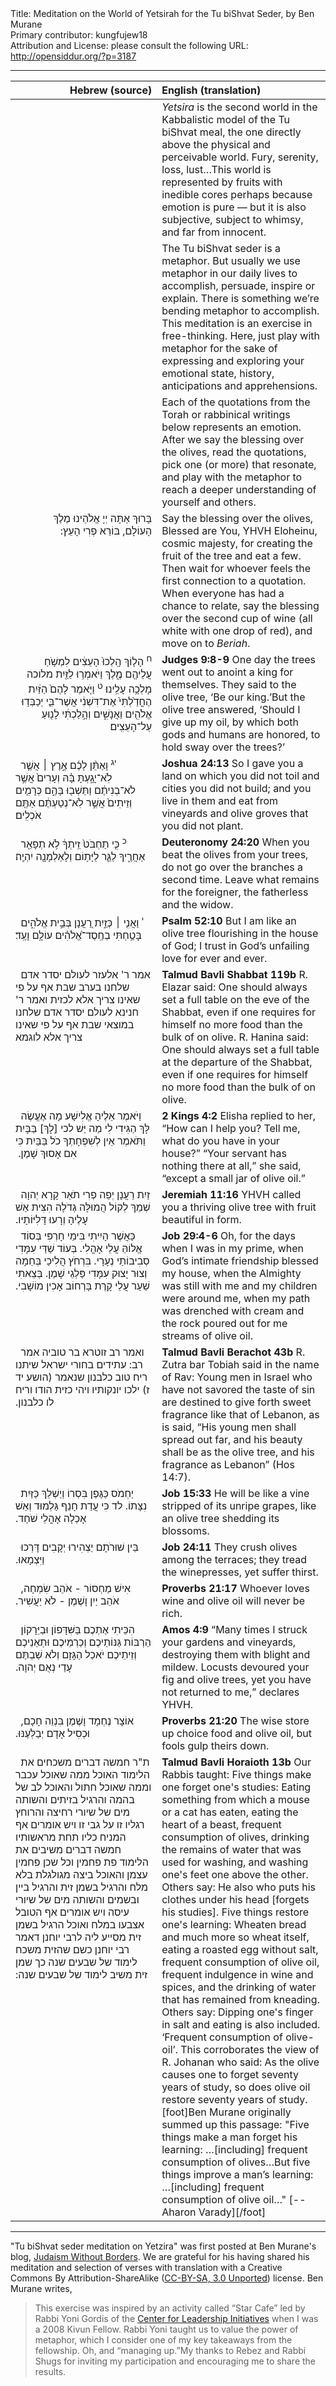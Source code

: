 <html>
<head></head>
<body>
Title: Meditation on the World of Yetsirah for the Tu biShvat Seder, by Ben Murane<br />
Primary contributor: kungfujew18<br />
Attribution and License: please consult the following URL: <a href="http://opensiddur.org/?p=3187">http://opensiddur.org/?p=3187</a>
<p />
<hr />

<table style="margin-left: auto;margin-right: auto;" class="draggable">
<thead><tr><th id="x" style="text-align: right;">Hebrew (source)</th><th style="text-align: left;">English (translation)</th></tr></thead>
<tbody>
<tr>
<td style="vertical-align:top;" width="46%">
<div class="liturgy"><span lang="he">

</span></div></td>

<td style="vertical-align:top;" width="53%"><div class="english">
<em>Yetsira</em> is the second world in the Kabbalistic model of the Tu biShvat meal, the one directly above the physical and perceivable world. Fury, serenity, loss, lust…This world is represented by fruits with inedible cores perhaps because emotion is pure — but it is also subjective, subject to whimsy, and far from innocent.
</div></td>
 

<tr><td style="vertical-align:top;" width="46%">
<div class="liturgy" style="text-align: right;"><span lang="he">

</span></div></td>
 
<td style="vertical-align:top;" width="53%"><div class="english">
The Tu biShvat seder is a metaphor. But usually we use metaphor in our daily lives to accomplish, persuade, inspire or explain. There is something we’re bending metaphor to accomplish. This meditation is an exercise in free-thinking. Here, just play with metaphor for the sake of expressing and exploring your emotional state, history, anticipations and apprehensions.
</div></td>
</tr>


<tr><td style="vertical-align:top;" width="46%">
<div class="liturgy" style="text-align: right;"><span lang="he">

</span></div></td>
 
<td style="vertical-align:top;" width="53%"><div class="english">
Each of the quotations from the Torah or rabbinical writings below represents an emotion. After we say the blessing over the olives, read the quotations, pick one (or more) that resonate, and play with the metaphor to reach a deeper understanding of yourself and others.
</div></td>
</tr>


<tr><td style="vertical-align:top;" width="46%">
<div class="liturgy" style="text-align: right;"><span lang="he">
&nbsp;
&nbsp;
בָּרוּךְ אַתָּה יְיָ אֱלֹהֵינוּ מֶלֶךְ הָעוֹלָם, בּוֹרֵא פְרִי הָעֵץ:‏
</span></div></td>
 
<td style="vertical-align:top;" width="53%"><div class="english">
Say the blessing over the olives,
&nbsp;
Blessed are You, YHVH Eloheinu, cosmic majesty, for creating the fruit of the tree</blockquote>
and eat a few. Then wait for whoever feels the first connection to a quotation. When everyone has had a chance to relate, say the blessing over the second cup of wine (all white with one drop of red), and move on to <em>Beriah</em>.
</div></td>
</tr>


<tr><td style="vertical-align:top;" width="46%">
<div class="liturgy" style="text-align: right;"><span lang="he">
&nbsp;
<sup>ח</sup> הָל֤וֹךְ הָֽלְכוּ֙ הָעֵצִ֔ים לִמְשֹׁ֥חַ עֲלֵיהֶ֖ם מֶ֑לֶךְ וַיֹּאמְר֥וּ לַזַּ֖יִת מלוכה מָלְכָ֥ה עָלֵֽינוּ׃ <sup>ט</sup> וַיֹּ֤אמֶר לָהֶם֙ הַזַּ֔יִת הֶחֳדַ֙לְתִּי֙ אֶת־דִּשְׁנִ֔י אֲשֶׁר־בִּ֛י יְכַבְּד֥וּ אֱלֹהִ֖ים וַאֲנָשִׁ֑ים וְהָ֣לַכְתִּ֔י לָנ֖וּעַ עַל־הָעֵצִֽים׃
</span></div></td>
 
<td style="vertical-align:top;" width="53%">
<div class="english">
<strong>Judges 9:8-9</strong>
One day the trees went out to anoint a king for themselves. They said to the olive tree, ‘Be our king.’But the olive tree answered, ‘Should I give up my oil, by which both gods and humans are honored, to hold sway over the trees?’
</div></td>
</tr>


<tr>
<td style="vertical-align:top;" width="46%">
<div class="liturgy"><span lang="he">
&nbsp;
<sup>יג</sup> וָאֶתֵּ֨ן לָכֶ֜ם אֶ֣רֶץ ׀ אֲשֶׁ֧ר לֹֽא־יָגַ֣עְתָּ בָּ֗הּ וְעָרִים֙ אֲשֶׁ֣ר לֹא־בְנִיתֶ֔ם וַתֵּשְׁב֖וּ בָּהֶ֑ם כְּרָמִ֤ים וְזֵיתִים֙ אֲשֶׁ֣ר לֹֽא־נְטַעְתֶּ֔ם אַתֶּ֖ם אֹכְלִֽים׃
</span></div></td>
 
<td style="vertical-align:top;" width="53%">
<div class="english">
<strong>Joshua 24:13</strong>
So I gave you a land on which you did not toil and cities you did not build; and you live in them and eat from vineyards and olive groves that you did not plant.
</div></td>
</tr>


<tr>
<td style="vertical-align:top;" width="46%">
<div class="liturgy"><span lang="he">
&nbsp;
<sup>כ</sup> כִּ֤י תַחְבֹּט֙ זֵֽיתְךָ֔ לֹ֥א תְפָאֵ֖ר אַחֲרֶ֑יךָ לַגֵּ֛ר לַיָּת֥וֹם וְלָאַלְמָנָ֖ה יִהְיֶֽה׃
</span></div></td>
 
<td style="vertical-align:top;" width="53%">
<div class="english">
<strong>Deuteronomy 24:20</strong>
When you beat the olives from your trees, do not go over the branches a second time. Leave what remains for the foreigner, the fatherless and the widow.</div></td>
</tr>


<tr>
<td style="vertical-align:top;" width="46%">
<div class="liturgy"><span lang="he">
&nbsp;
<sup>י</sup> וַאֲנִ֤י ׀ כְּזַ֣יִת רַ֭עֲנָן בְּבֵ֣ית אֱלֹהִ֑ים בָּטַ֥חְתִּי בְחֶֽסֶד־אֱ֝לֹהִ֗ים עוֹלָ֥ם וָעֶֽד׃
</span></div></td>
 
<td style="vertical-align:top;" width="53%">
<div class="english">
<strong>Psalm 52:10</strong>
But I am like an olive tree
flourishing in the house of God;
I trust in God’s unfailing love
for ever and ever.
</div></td>
</tr>


<tr>
<td style="vertical-align:top;" width="46%">
<div class="liturgy"><span lang="he">
&nbsp;
אמר ר' אלעזר לעולם יסדר אדם שלחנו בערב שבת אף על פי שאינו צריך אלא לכזית ואמר ר' חנינא לעולם יסדר אדם שלחנו במוצאי שבת אף על פי שאינו צריך אלא לוגמא
</span></div></td>
 
<td style="vertical-align:top;" width="53%">
<div class="english">
<strong>Talmud Bavli Shabbat 119b</strong>
R. Elazar said: One should always set a full table on the eve of the Shabbat, even if one requires for himself no more food than the bulk of on olive.
R. Hanina said: One should always set a full table at the departure of the Shabbat, even if one requires for himself no more food than the bulk of on olive.</div></td>
</tr>


<tr>
<td style="vertical-align:top;" width="46%">
<div class="liturgy"><span lang="he">
&nbsp;
וַיֹּאמֶר אֵלֶיהָ אֱלִישָׁע מָה אֶעֱשֶׂה לָּךְ הַגִּידִי לִי מַה יֶּשׁ לכי [לָךְ] בַּבָּיִת וַתֹּאמֶר אֵין לְשִׁפְחָתְךָ כֹל בַּבַּיִת כִּי אִם אָסוּךְ שָׁמֶן. ‏
</span></div></td>
 
<td style="vertical-align:top;" width="53%">
<div class="english">
<strong>2 Kings 4:2</strong>
Elisha replied to her, “How can I help you? Tell me, what do you have in your house?” “Your servant has nothing there at all,” she said, “except a small jar of olive oil.”
</div></td>
</tr>


<tr>
<td style="vertical-align:top;" width="46%">
<div class="liturgy"><span lang="he">
&nbsp;
זַיִת רַעֲנָן יְפֵה פְרִי תֹאַר קָרָא יְהוָה שְׁמֵךְ לְקוֹל הֲמוּלָּה גְדֹלָה הִצִּית אֵשׁ עָלֶיהָ וְרָעוּ דָּלִיּוֹתָיו.‏
</span></div></td>
 
<td style="vertical-align:top;" width="53%">
<div class="english">
<strong>Jeremiah 11:16</strong>
YHVH called you a thriving olive tree
with fruit beautiful in form.
</div></td>
</tr>


<tr>
<td style="vertical-align:top;" width="46%">
<div class="liturgy"><span lang="he">
&nbsp;
כַּאֲשֶׁר הָיִיתִי בִּימֵי חָרְפִּי בְּסוֹד אֱלוֹהַּ עֲלֵי אָהֳלִי. בְּעוֹד שַׁדַּי עִמָּדִי סְבִיבוֹתַי נְעָרָי. בִּרְחֹץ הֲלִיכַי בְּחֵמָה וְצוּר יָצוּק עִמָּדִי פַּלְגֵי שָׁמֶן. בְּצֵאתִי שַׁעַר עֲלֵי קָרֶת בָּרְחוֹב אָכִין מוֹשָׁבִי.‏
</span></div></td>
 
<td style="vertical-align:top;" width="53%">
<div class="english">
<strong>Job 29:4-6</strong>
Oh, for the days when I was in my prime,
when God’s intimate friendship blessed my house,
when the Almighty was still with me
and my children were around me,
when my path was drenched with cream
and the rock poured out for me streams of olive oil.
</div></td>
</tr>


<tr>
<td style="vertical-align:top;" width="46%">
<div class="liturgy"><span lang="he">
&nbsp;
ואמר רב זוטרא בר טוביה אמר רב: עתידים בחורי ישראל שיתנו ריח טוב כלבנון שנאמר (הושע יד ז) ילכו יונקותיו ויהי כזית הודו וריח לו כלבנון.‏
</span></div></td>
 
<td style="vertical-align:top;" width="53%">
<div class="english">
<strong>Talmud Bavli Berachot 43b</strong>
R. Zutra bar Tobiah said in the name of Rav: Young men in Israel who have not savored the taste of sin are destined to give forth sweet fragrance like that of Lebanon, as is said, “His young men shall spread out far, and his beauty shall be as the olive tree, and his fragrance as Lebanon” (Hos 14:7).
</div></td>
</tr>


<tr>
<td style="vertical-align:top;" width="46%">
<div class="liturgy"><span lang="he">
&nbsp;
יַחְמֹס כַּגֶּפֶן בִּסְרוֹ וְיַשְׁלֵךְ כַּזַּיִת נִצָּתוֹ. לד כִּי עֲדַת חָנֵף גַּלְמוּד וְאֵשׁ אָכְלָה אָהֳלֵי שֹׁחַד.‏
</span></div></td>
 
<td style="vertical-align:top;" width="53%">
<div class="english">
<strong>Job 15:33</strong>
He will be like a vine stripped of its unripe grapes,
like an olive tree shedding its blossoms.
</div></td>
</tr>


<tr>
<td style="vertical-align:top;" width="46%">
<div class="liturgy"><span lang="he">
&nbsp;
בֵּין שׁוּרֹתָם יַצְהִירוּ יְקָבִים דָּרְכוּ וַיִּצְמָאוּ.‏
</span></div></td>
 
<td style="vertical-align:top;" width="53%">
<div class="english">
<strong>Job 24:11</strong>
They crush olives among the terraces;
they tread the winepresses, yet suffer thirst.
</div></td>
</tr>


<tr>
<td style="vertical-align:top;" width="46%">
<div class="liturgy"><span lang="he">
&nbsp;
אִישׁ מַחְסוֹר - אֹהֵב שִׂמְחָה, אֹהֵב יַיִן וָשֶׁמֶן - לֹא יַעֲשִׁיר.‏
</span></div></td>
 
<td style="vertical-align:top;" width="53%">
<div class="english">
<strong>Proverbs 21:17</strong>
Whoever loves wine and olive oil will never be rich.
</div></td>
</tr>


<tr>
<td style="vertical-align:top;" width="46%">
<div class="liturgy"><span lang="he">
&nbsp;
הִכֵּיתִי אֶתְכֶם בַּשִּׁדָּפוֹן וּבַיֵּרָקוֹן הַרְבּוֹת גַּנּוֹתֵיכֶם וְכַרְמֵיכֶם וּתְאֵנֵיכֶם וְזֵיתֵיכֶם יֹאכַל הַגָּזָם וְלֹא שַׁבְתֶּם עָדַי נְאֻם יְהוָה.‏
</span></div></td>
 
<td style="vertical-align:top;" width="53%">
<div class="english">
<strong>Amos 4:9</strong>
“Many times I struck your gardens and vineyards, destroying them with blight and mildew. Locusts devoured your fig and olive trees, yet you have not returned to me,” declares YHVH.
</div></td>
</tr>


<tr>
<td style="vertical-align:top;" width="46%">
<div class="liturgy"><span lang="he">
&nbsp;
אוֹצָר נֶחְמָד וָשֶׁמֶן בִּנְוֵה חָכָם, וּכְסִיל אָדָם יְבַלְּעֶנּוּ.‏
</span></div></td>
 
<td style="vertical-align:top;" width="53%">
<div class="english">
<strong>Proverbs 21:20</strong>
The wise store up choice food and olive oil,
but fools gulp theirs down.
</div></td>
</tr>


<tr>
<td style="vertical-align:top;" width="46%">
<div class="liturgy"><span lang="he">
&nbsp;
ת"ר חמשה דברים משכחים את הלימוד האוכל ממה שאוכל עכבר וממה שאוכל חתול והאוכל לב של בהמה והרגיל בזיתים והשותה מים של שיורי רחיצה והרוחץ רגליו זו על גבי זו ויש אומרים אף המניח כליו תחת מראשותיו חמשה דברים משיבים את הלימוד פת פחמין וכל שכן פחמין עצמן והאוכל ביצה מגולגלת בלא מלח והרגיל בשמן זית והרגיל ביין ובשמים והשותה מים של שיורי עיסה ויש אומרים אף הטובל אצבעו במלח ואוכל הרגיל בשמן זית מסייע ליה לרבי יוחנן דאמר רבי יוחנן כשם שהזית משכח לימוד של שבעים שנה כך שמן זית משיב לימוד של שבעים שנה:‏
</span></div></td>
 
<td style="vertical-align:top;" width="53%">
<div class="english">
<strong>Talmud Bavli Horaioth 13b</strong>
Our Rabbis taught: Five things make one forget one's studies: Eating something from which a mouse or a cat has eaten, eating the heart of a beast, frequent consumption of olives, drinking the remains of water that was used for washing, and washing one's feet one above the other. Others say: He also who puts his clothes under his head [forgets his studies]. Five things restore one's learning: Wheaten bread and much more so wheat itself, eating a roasted egg without salt, frequent consumption of olive oil, frequent indulgence in wine and spices, and the drinking of water that has remained from kneading. Others say: Dipping one's finger in salt and eating is also included. ‘Frequent consumption of olive-oil’. This corroborates the view of R. Johanan who said: As the olive causes one to forget seventy years of study, so does olive oil restore seventy years of study.[foot]Ben Murane originally summed up this passage: "Five things make a man forget his learning: …[including] frequent consumption of olives…But five things improve a man’s learning: …[including] frequent consumption of olive oil…" [--Aharon Varady][/foot]
</div></td>
</tr></tbody></table>

<hr />

"Tu biShvat seder meditation on Yetzira" was first posted at Ben Murane's blog, <a href="http://web.archive.org/web/20120910225629/http://www.judaismwithoutborders.org/2011/01/21/tu-bishvat-seder-meditation-on-yetzira/">Judaism Without Borders</a>. We are grateful for his having shared his meditation and selection of verses with translation with a Creative Commons By Attribution-ShareAlike (<a href="http://creativecommons.org/licenses/by-sa/3.0/">CC-BY-SA, 3.0 Unported</a>) license. Ben Murane writes,

<blockquote>This exercise was inspired by an activity called “Star Cafe” led by Rabbi Yoni Gordis of the <a href="http://web.archive.org/web/20160403164639/http://www.leadingup.org:80/">Center for Leadership Initiatives</a> when I was a 2008 Kivun Fellow. Rabbi Yoni taught us to value the power of metaphor, which I consider one of my key takeaways from the fellowship. Oh, and “managing up.”My thanks to Rebez and Rabbi Shugs for inviting my participation and encouraging me to share the results.</blockquote>
</body>
</html>